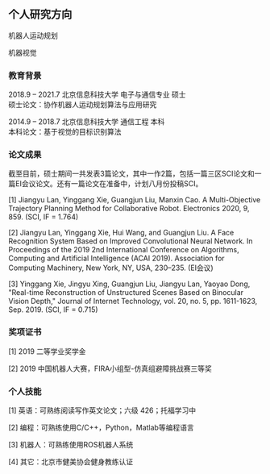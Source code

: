## 个人研究方向

机器人运动规划  

机器视觉

### 教育背景

2018.9 – 2021.7       北京信息科技大学       电子与通信专业        硕士  
硕士论文：协作机器人运动规划算法与应用研究  

2014.9 – 2018.7       北京信息科技大学       通信工程              本科  
本科论文：基于视觉的目标识别算法  



### 论文成果

截至目前，硕士期间一共发表3篇论文，其中一作2篇，包括一篇三区SCI论文和一篇EI会议论文。还有一篇论文在准备中，计划八月份投稿SCI。

[1] Jiangyu Lan, Yinggang Xie, Guangjun Liu, Manxin Cao. A Multi-Objective Trajectory Planning Method for Collaborative Robot. Electronics 2020, 9, 859. (SCI, IF = 1.764)  

[2] Jiangyu Lan, Yinggang Xie, Hui Wang, and Guangjun Liu. A Face Recognition System Based on Improved Convolutional Neural Network. In Proceedings of the 2019 2nd International Conference on Algorithms, Computing and Artificial Intelligence (ACAI 2019). Association for Computing Machinery, New York, NY, USA, 230–235. (EI会议)  

[3] Yinggang Xie, Jingyu Xing, Guangjun Liu, Jiangyu Lan, Yaoyao Dong, "Real-time Reconstruction of Unstructured Scenes Based on Binocular Vision Depth," Journal of Internet Technology, vol. 20, no. 5, pp. 1611-1623, Sep. 2019. (SCI, IF = 0.715)  



### 奖项证书

[1] 2019 二等学业奖学金  

[2] 2019 中国机器人大赛，FIRA小组型-仿真组避障挑战赛三等奖  


### 个人技能

[1] 英语：可熟练阅读写作英文论文；六级 426；托福学习中 

[2] 编程：可熟练使用C/C++，Python，Matlab等编程语言  

[3] 机器人：可熟练使用ROS机器人系统  

[4] 其它：北京市健美协会健身教练认证  

